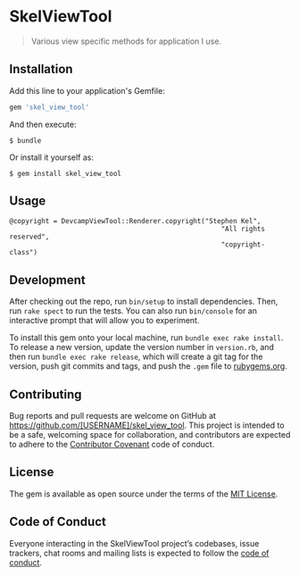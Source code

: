 # SkelViewTool

> Various view specific methods for application I use.

## Installation

Add this line to your application's Gemfile:

```ruby
gem 'skel_view_tool'
```

And then execute:

    $ bundle

Or install it yourself as:

    $ gem install skel_view_tool

## Usage

```
@copyright = DevcampViewTool::Renderer.copyright("Stephen Kel",
                                                     "All rights reserved",
                                                     "copyright-class")
```

## Development

After checking out the repo, run `bin/setup` to install dependencies. Then, run `rake spect` to run the tests. You can also run `bin/console` for an interactive prompt that will allow you to experiment.

To install this gem onto your local machine, run `bundle exec rake install`. To release a new version, update the version number in `version.rb`, and then run `bundle exec rake release`, which will create a git tag for the version, push git commits and tags, and push the `.gem` file to [rubygems.org](https://rubygems.org).

## Contributing

Bug reports and pull requests are welcome on GitHub at https://github.com/[USERNAME]/skel_view_tool. This project is intended to be a safe, welcoming space for collaboration, and contributors are expected to adhere to the [Contributor Covenant](http://contributor-covenant.org) code of conduct.

## License

The gem is available as open source under the terms of the [MIT License](https://opensource.org/licenses/MIT).

## Code of Conduct

Everyone interacting in the SkelViewTool project’s codebases, issue trackers, chat rooms and mailing lists is expected to follow the [code of conduct](https://github.com/[USERNAME]/skel_view_tool/blob/master/CODE_OF_CONDUCT.md).
